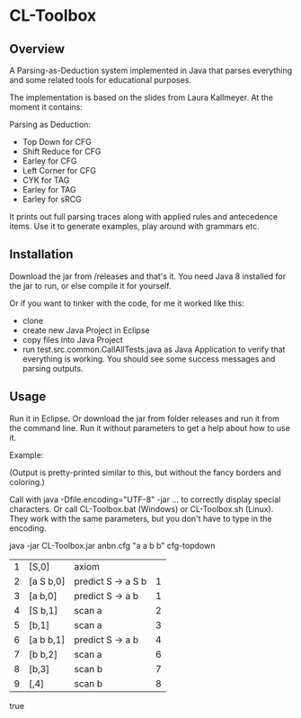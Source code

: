# CL-Toolbox

## Overview
A Parsing-as-Deduction system implemented in Java that parses everything and some related tools for educational purposes.

The implementation is based on the slides from Laura Kallmeyer. At the moment it contains:

Parsing as Deduction:
- Top Down for CFG
- Shift Reduce for CFG
- Earley for CFG
- Left Corner for CFG
- CYK for TAG
- Earley for TAG
- Earley for sRCG

It prints out full parsing traces along with applied rules and antecedence items.
Use it to generate examples, play around with grammars etc.

## Installation

Download the jar from /releases and that's it. You need Java 8 installed for the jar to run, or else compile it for yourself.

Or if you want to tinker with the code, for me it worked like this:
- clone
- create new Java Project in Eclipse
- copy files into Java Project
- run test.src.common.CallAllTests.java as Java Application to verify that everything is working. You should see some success messages and parsing outputs.


## Usage

Run it in Eclipse. Or download the jar from folder releases and run it from the command line. Run it without parameters to get a help about how to use it.

Example:

(Output is pretty-printed similar to this, but without the fancy borders and coloring.)

Call with java -Dfile.encoding="UTF-8" -jar ... to correctly display special characters. Or call CL-Toolbox.bat (Windows) or CL-Toolbox.sh (Linux). They work with the same parameters, but you don't have to type in the encoding.

java -jar CL-Toolbox.jar anbn.cfg "a a b b" cfg-topdown
<table border="0">
<tr><td>1</td><td>[S,0]</td><td>axiom</td><td></td></tr>
<tr><td>2</td><td>[a S b,0]</td><td>predict S -> a S b</td><td>1</td></tr>
<tr><td>3</td><td>[a b,0]</td><td>predict S -> a b</td><td>1</td></tr>
<tr><td>4</td><td>[S b,1]</td><td>scan a</td><td>2</td></tr>
<tr><td>5</td><td>[b,1]</td><td>scan a</td></td><td>3</tr>
<tr><td>6</td><td>[a b b,1]</td><td>predict S -> a b</td><td>4</td></tr>
<tr><td>7</td><td>[b b,2]</td><td>scan a</td><td>6</td></tr>
<tr><td>8</td><td>[b,3]</td><td>scan b</td><td>7</td></tr>
<tr><td>9</td><td>[,4]</td><td>scan b</td><td>8</td></tr>
</table>
true